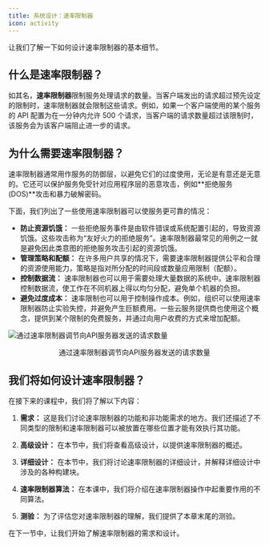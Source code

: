 ```yaml
---
title: 系统设计：速率限制器
icon: activity
---
```



让我们了解一下如何设计速率限制器的基本细节。

## 什么是速率限制器？

如其名，**速率限制器**限制服务处理请求的数量。当客户端发出的请求超过预先设定的限制时，速率限制器就会限制这些请求。例如，如果一个客户端使用的某个服务的 API 配置为在一分钟内允许 500 个请求，当客户端的请求数量超过该限制时，该服务会为该客户端阻止进一步的请求。

## 为什么需要速率限制器？

速率限制器通常用作服务的防御层，以避免它们的过度使用，无论是有意还是无意的。它还可以保护服务免受针对应用程序层的恶意攻击，例如**拒绝服务 (DOS)**攻击和暴力破解密码。

下面，我们列出了一些使用速率限制器可以使服务更可靠的情况：

- **防止资源饥饿：** 一些拒绝服务事件是由软件错误或系统配置引起的，导致资源饥饿。这些攻击称为“友好火力的拒绝服务”。速率限制器最常见的用例之一就是避免因此类意图的拒绝服务攻击引起的资源饥饿。
- **管理策略和配额：** 在许多用户共享的情况下，需要速率限制器提供公平和合理的资源使用能力，策略是指对所分配的时间段或数量应用限制（配额）。
- **控制数据流：** 速率限制器也可以用于需要处理大量数据的系统中。速率限制器控制数据流，使工作在不同机器上得以均匀分配，避免单个机器的负担。
- **避免过度成本：** 速率限制也可以用于控制操作成本。例如，组织可以使用速率限制器防止实验失控，并避免产生巨额费用。一些云服务提供商也使用这个概念，提供到某个限制的免费服务，并通过向用户收费的方式来增加配额。

![通过速率限制器调节向API服务器发送的请求数量](/img/19-Rate%20Limiter/ThrottlingTheNumberOfRequestsToAPIServers.png)

<center>通过速率限制器调节向API服务器发送的请求数量</center>

## 我们将如何设计速率限制器？

在接下来的课程中，我们将了解以下内容：

1. **需求：** 这是我们讨论速率限制器的功能和非功能需求的地方。我们还描述了不同类型的限制和速率限制器可以被放置在哪些位置才能有效执行其功能。

2. **高级设计：** 在本节中，我们将查看高级设计，以提供速率限制器的概述。

3. **详细设计：** 在本节中，我们将讨论速率限制器的详细设计，并解释详细设计中涉及的各种构建块。

4. **速率限制器算法：** 在本课中，我们将介绍在速率限制器操作中起重要作用的不同算法。

5. **测验：** 为了评估您对速率限制器的理解，我们提供了本章末尾的测验。

在下一节中，让我们开始了解速率限制器的需求和设计。